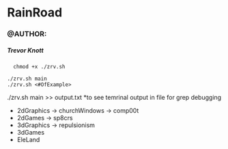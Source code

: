 # RainRoad
### @AUTHOR: 
##### Trevor Knott
```
  chmod +x ./zrv.sh
```
```
./zrv.sh main
./zrv.sh <#OfExample>
```
./zrv.sh main >> output.txt  *to see temrinal output in file for grep debugging

* 2dGraphics
 -> churchWindows
 -> comp00t
* 2dGames
 -> sp8crs
* 3dGraphics
 -> repulsionism
* 3dGames
* EleLand
